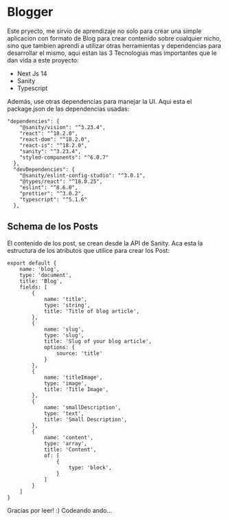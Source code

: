 # Blogger
Este pryecto, me sirvio de aprendizaje no solo para crear una simple aplicacion con formato de Blog para crear contenido sobre cualquier nicho, sino que tambien aprendi a utilizar otras herramientas y dependencias para desarrollar el mismo, aqui estan las 3 Tecnologias mas importantes que le dan vida a este proyecto:

+ Next Js 14
+ Sanity
+ Typescript

Además, use otras dependencias para manejar la UI.
Aqui esta el package.json de las dependencias usadas:

```
"dependencies": {
    "@sanity/vision": "^3.23.4",
    "react": "^18.2.0",
    "react-dom": "^18.2.0",
    "react-is": "^18.2.0",
    "sanity": "^3.23.4",
    "styled-components": "^6.0.7"
  },
  "devDependencies": {
    "@sanity/eslint-config-studio": "^3.0.1",
    "@types/react": "^18.0.25",
    "eslint": "^8.6.0",
    "prettier": "^3.0.2",
    "typescript": "^5.1.6"
  },
```
## Schema de los Posts
El contenido de los post, se crean desde la API de Sanity.
Aca esta la estructura de los atributos que utilice para crear los Post:
```
export default {
    name: 'blog',
    type: 'document',
    title: 'Blog',
    fields: [
        {
            name: 'title',
            type: 'string',
            title: 'Title of blog article',
        },
        {
            name: 'slug',
            type: 'slug',
            title: 'Slug of your blog article',
            options: {
                source: 'title'
            }
        },
        {
            name: 'titleImage',
            type: 'image',
            title: 'Title Image',
        },
        {
            name: 'smallDescription',
            type: 'text',
            title: 'Small Description',
        },
        {
            name: 'content',
            type: 'array',
            title: 'Content',
            of: [
                {
                    type: 'block',
                }
            ]
        }
    ]
}
```
Gracias por leer! :)
Codeando ando...